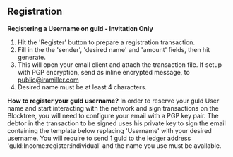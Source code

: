 ## Registration

**Registering a Username on guld - Invitation Only**


1. Hit the 'Register' button to prepare a registration transaction. 
2. Fill in the the 'sender', 'desired name' and 'amount' fields, then hit generate. 
3. This will open your email client and attach the transaction file. If setup with PGP encryption, send as inline encrypted message, to public@iramiller.com 
4. Desired name must be at least 4 characters.


**How to register your guld username?**
In order to reserve your guld User name and start interacting with the network and sign transactions on the Blocktree, you will need to configure your email with a PGP key pair. The debtor in the transaction to be signed uses his private key to sign the email containing the template below replacing 'Username' with your desired username. You will require to send 1 guld to the ledger address 'guld:Income:register:individual' and the name you use must be available.
